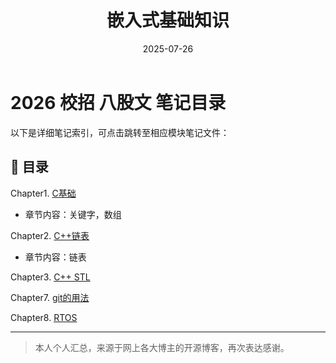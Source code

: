 ﻿---
layout: note
title: "嵌入式基础知识"
date: 2025-07-26
excerpt: "C语⾔、C++、数据结构与算法、操作系统（RTOS）、ARM基础与架构、通讯协议、Linux应⽤知识点、Linux驱动知识点。"
categories: embedded
tags:
  - C语言
  - 嵌入式
  - 基础知识
creat_date: 2025-07-26
---









# 2026 校招 八股文 笔记目录

以下是详细笔记索引，可点击跳转至相应模块笔记文件：

## 📘 目录

Chapter1. [C基础](./basic_knowledge/CH1_c_basic.md)
 - 章节内容：关键字，数组

Chapter2. [C++链表](./basic_knowledge/CH2_CPP_LinkList.md)
 - 章节内容：链表

Chapter3. [C++ STL](./basic_knowledge/CH3_STL.md)

Chapter7. [git的用法](./basic_knowledge/git.md)

Chapter8. [RTOS](./basic_knowledge/rtos_basics.md)

---

> 本人个人汇总，来源于网上各大博主的开源博客，再次表达感谢。
